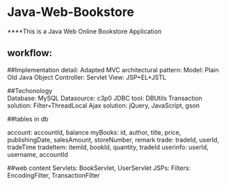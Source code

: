 # Java-Web-Bookstore

****This is a Java Web Online Bookstore Application

## workflow:


##Implementation detail:
Adapted MVC architectural pattern:
  Model: Plain Old Java Object
  Controller: Servlet
  View: JSP+EL+JSTL

##Techonology  
  Database: MySQL
  Datasource: c3p0
  JDBC tool: DBUtils
  Transaction solution: Filter+ThreadLocal
  Ajax solution: jQuery, JavaScript, gson
  
##tables in db

  account: accountId, balance
  myBooks: id, author, title, price, publishingDate, salesAmount, storeNumber, remark
  trade: tradeId, userId, tradeTime
  tradeItem: itemId, bookId, quantity, tradeId
  userinfo: userId, username, accountId

##web content
  Servlets: BookServlet, UserServlet
  JSPs: 
  Filters: EncodingFilter, TransactionFilter
